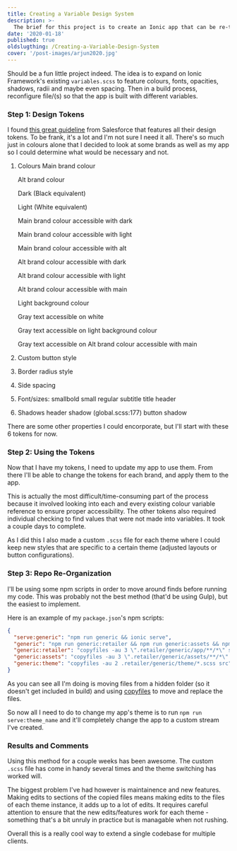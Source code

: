 ```yaml
---
title: Creating a Variable Design System
description: >-
  The brief for this project is to create an Ionic app that can be re-themed based on different brands.
date: '2020-01-18'
published: true
oldslugthing: /Creating-a-Variable-Design-System
cover: '/post-images/arjun2020.jpg'
---
```


Should be a fun little project indeed. The idea is to expand on Ionic Framework's existing `variables.scss` to feature colours, fonts, opacities, shadows, radii and maybe even spacing. Then in a build process, reconfigure file/(s) so that the app is built with different variables.

### Step 1: Design Tokens

I found [this great guideline](https://www.lightningdesignsystem.com/design-tokens) from Salesforce that features all their design tokens. To be frank, it's a lot and I'm not sure I need it all. There's so much just in colours alone that I decided to look at some brands as well as my app so I could determine what would be necessary and not.

1. Colours
   Main brand colour

   Alt brand colour

   Dark (Black equivalent)

   Light (White equivalent)

   Main brand colour accessible with dark

   Main brand colour accessible with light

   Main brand colour accessible with alt

   Alt brand colour accessible with dark

   Alt brand colour accessible with light

   Alt brand colour accessible with main

   Light background colour

   Gray text accessible on white

   Gray text accessible on light background colour

   Gray text accessible on Alt brand colour accessible with main

2. Custom button style

3. Border radius style

4. Side spacing

5. Font/sizes:
   smallbold
   small
   regular
   subtitle
   title
   header

6. Shadows
   header shadow (global.scss:177)
   button shadow

There are some other properties I could encorporate, but I'll start with these 6 tokens for now.

### Step 2: Using the Tokens

Now that I have my tokens, I need to update my app to use them. From there I'll be able to change the tokens for each brand, and apply them to the app.

This is actually the most difficult/time-consuming part of the process because it involved looking into each and every existing colour variable reference to ensure proper accessibility. The other tokens also required individual checking to find values that were not made into variables. It took a couple days to complete.

As I did this I also made a custom `.scss` file for each theme where I could keep new styles that are specific to a certain theme (adjusted layouts or button configurations).

### Step 3: Repo Re-Organization

I'll be using some npm scripts in order to move around finds before running my code. This was probably not the best method (that'd be using Gulp), but the easiest to implement.

Here is an example of my `package.json`'s npm scripts:

```json
{
  "serve:generic": "npm run generic && ionic serve",
  "generic": "npm run generic:retailer && npm run generic:assets && npm run generic:theme",
  "generic:retailer": "copyfiles -au 3 \".retailer/generic/app/**/*\" src/app",
  "generic:assets": "copyfiles -au 3 \".retailer/generic/assets/**/*\" src/assets",
  "generic:theme": "copyfiles -au 2 .retailer/generic/theme/*.scss src"
}
```

As you can see all I'm doing is moving files from a hidden folder (so it doesn't get included in build) and using [copyfiles](https://github.com/calvinmetcalf/copyfiles) to move and replace the files.

So now all I need to do to change my app's theme is to run `npm run serve:theme_name` and it'll completely change the app to a custom stream I've created.

### Results and Comments

Using this method for a couple weeks has been awesome. The custom `.scss` file has come in handy several times and the theme switching has worked will.

The biggest problem I've had however is maintainence and new features. Making edits to sections of the copied files means making edits to the files of each theme instance, it adds up to a lot of edits. It requires careful attention to ensure that the new edits/features work for each theme - something that's a bit unruly in practice but is managable when not rushing.

Overall this is a really cool way to extend a single codebase for multiple clients.
